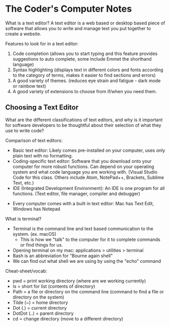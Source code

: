 # The Coder's Computer Notes

What is a text editor? 
   A text editor is a web based or desktop based piece of software that allows you to write and manage text you put together to create a website. 

Features to look for in a text editor: 
 1. Code completion (allows you to start typing and this feature provides suggestions to auto complete, some include Emmet the shorthand language)
 2. Syntax highlighting (displays text in different colors and fonts according to the category of terms, makes it easier to find sections and errors)
 3. A good variety of themes. (reduces eye strain and fatigue - dark mode or rainbow text)
 4. A good variety of extensions to choose from if/when you need them. 

## Choosing a Text Editor

What are the different classifications of text editors, and why is it important for software developers to be thoughtful about their selection of what they use to write code?

Comparison of text editors: 
 - Basic text editor: Likely comes pre-installed on your computer, uses only plain text with no formatting. 
 - Coding-specific text editor: Software that you download onto your computer for more robust functions. Can depend on your operating system and what code language you are working with. (Visual Studio Code for this class. Others include Atom, NotePad++, Brackets, Sublime Text, etc.)
 - IDE (Integrated Development Environment): An IDE is one program for all functions. (Text editor, file manager, compiler and debugger)

 * Every computer comes with a built in text editor: Mac has Text Edit, Windows has Notepad
 
What is terminal? 
 
  - Terminal is the command line and text based communication to the system. (ex. macOS)
    - This is how we "talk" to the computer for it to complete commands or find things for us. 
  - Opening terminal on my mac: applications > utilities > terminal
  - Bash is an abbreviation for "Bourne again shell"
  - We can find out what shell we are using by using the "echo" command
  
Cheat-sheet/vocab: 

  - pwd = print working directory (where are we working currently)
  - ls = short for list (contents of directory)
  - Path = a file or directory on the command line (command to find a file or directory on the system)
  - Tilde (~) = home directory
  - Dot (.) = current directory
  - DotDot (..) = parent directory
  - cd = change directory (move to a different directory)
  
  

